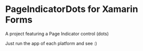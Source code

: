 # PageIndicatorDots for Xamarin Forms

A project featuring a Page Indicator control (dots)

Just run the app of each platform and see :)
